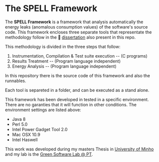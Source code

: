 The SPELL Framework
==============

The **SPELL Framework** is a framework that analysis automatically the energy leaks (anomalous consumption values) of the software's source code. This framework encloses three separate tools that representate the methodology follow in the :green_book: [dissertation](https://github.com/tcarcao/spellframework/blob/master/spell.pdf) also present in this repo. 

This methodology is divided in the three steps that follow:

1. Instrumentation, Compilation & Test suite execution -- (C programs)
2. Results Treatment -- (Program language independent)
3. Energy Analysis -- (Program language independent)

In this repository there is the source code of this framework and also the runnables.

Each tool is separeted in a folder, and can be executed as a stand alone.

This framework has been developed in tested in a specific environment. There are no garanties that it will function in other conditions.
The environment settings are listed above:

* Java 8
* Perl 5.0
* Intel Power Gadget Tool 2.0
* Mac OSX 10.9
* Intel Haswell

This work was developed during my masters Thesis in [University of Minho](http://www.uminho.pt) and my lab is the [Green Software Lab @ PT](http://greenlab.di.uminho.pt/).
